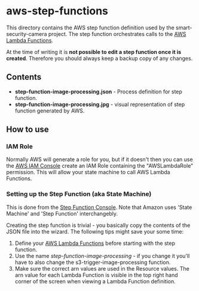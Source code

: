 
# aws-step-functions

This directory contains the AWS step function definition used by the smart-security-camera project. The step function orchestrates calls to the [AWS Lambda Functions](https://github.com/markwest1972/smart-security-camera/tree/master/aws-lambda-functions).

At the time of writing it is **not possible to edit a step function once it is created**.  Therefore you should always keep a backup copy of any changes.

## Contents

* **step-function-image-processing.json** - Process definition for step function.
* **step-function-image-processing.jpg** - visual representation of step function generated by AWS.

## How to use

### IAM Role 

Normally AWS will generate a role for you, but if it doesn't then you can use the [AWS IAM Console](https://aws.amazon.com/console/) create an IAM Role containing the "AWSLambdaRole" permission. This will allow your state machine to call AWS Lambda Functions.

### Setting up the Step Function (aka State Machine)

This is done from the [Step Function Console](https://aws.amazon.com/step-functions/).  Note that Amazon uses 'State Machine' and 'Step Function' interchangebly.

Creating the step function is trivial - you basically copy the contents of the JSON file into the wizard.  The following tips might save your some time:

1. Define your [AWS Lambda Functions](https://github.com/markwest1972/smart-security-camera/tree/master/aws-lambda-functions) before starting with the step function.
2. Use the name *step-function-image-processing* - if you change it you'll have to also change the s3-trigger-image-processing function.
3. Make sure the correct arn values are used in the Resource values.  The arn value for each Lambda Function is visible in the top right hand corner of the screen when viewing a Lambda Function definition.
